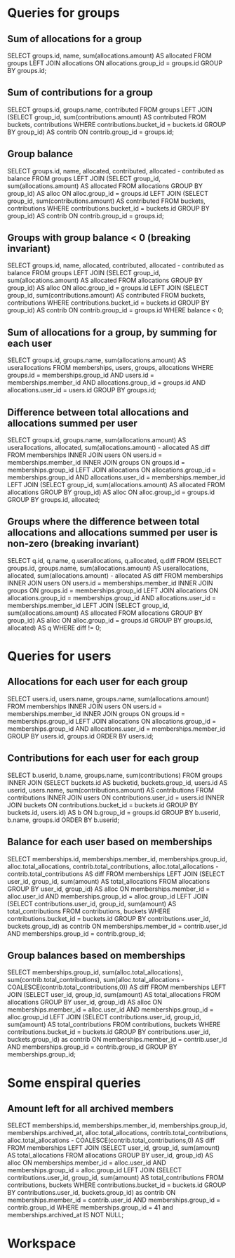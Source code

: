 # Queries for groups

## Sum of allocations for a group

SELECT groups.id, name, sum(allocations.amount) AS allocated
FROM groups
LEFT JOIN allocations ON allocations.group_id = groups.id
GROUP BY groups.id;

## Sum of contributions for a group 

SELECT groups.id, groups.name, contributed
FROM groups
LEFT JOIN (SELECT group_id, sum(contributions.amount) AS contributed
           FROM buckets, contributions
           WHERE contributions.bucket_id = buckets.id
           GROUP BY group_id) AS contrib ON contrib.group_id = groups.id;

## Group balance

SELECT groups.id, name, allocated, contributed, allocated - contributed as balance
FROM groups
LEFT JOIN (SELECT group_id, sum(allocations.amount) AS allocated
           FROM allocations
           GROUP BY group_id) AS alloc ON alloc.group_id = groups.id
LEFT JOIN (SELECT group_id, sum(contributions.amount) AS contributed
           FROM buckets, contributions
           WHERE contributions.bucket_id = buckets.id
           GROUP BY group_id) AS contrib ON contrib.group_id = groups.id;


## Groups with group balance < 0 (breaking invariant)

SELECT groups.id, name, allocated, contributed, allocated - contributed as balance
FROM groups
LEFT JOIN (SELECT group_id, sum(allocations.amount) AS allocated
           FROM allocations
           GROUP BY group_id) AS alloc ON alloc.group_id = groups.id
LEFT JOIN (SELECT group_id, sum(contributions.amount) AS contributed
           FROM buckets, contributions
           WHERE contributions.bucket_id = buckets.id
           GROUP BY group_id) AS contrib ON contrib.group_id = groups.id
WHERE balance < 0;

## Sum of allocations for a group, by summing for each user

SELECT groups.id, groups.name, sum(allocations.amount) AS userallocations
FROM memberships, users, groups, allocations
WHERE groups.id = memberships.group_id AND users.id = memberships.member_id AND
      allocations.group_id = groups.id AND allocations.user_id = users.id
GROUP BY groups.id;

## Difference between total allocations and allocations summed per user

SELECT groups.id, groups.name, sum(allocations.amount) AS userallocations, allocated, 
       sum(allocations.amount) - allocated AS diff
FROM memberships
INNER JOIN users ON users.id = memberships.member_id
INNER JOIN groups ON groups.id = memberships.group_id
LEFT JOIN allocations ON allocations.group_id = memberships.group_id AND allocations.user_id = memberships.member_id
LEFT JOIN (SELECT group_id, sum(allocations.amount) AS allocated
           FROM allocations
           GROUP BY group_id) AS alloc ON alloc.group_id = groups.id
GROUP BY groups.id, allocated;

## Groups where the difference between total allocations and allocations summed per user is non-zero (breaking invariant)

SELECT q.id, q.name, q.userallocations, q.allocated, q.diff 
FROM (SELECT groups.id, groups.name, sum(allocations.amount) AS userallocations, allocated, 
             sum(allocations.amount) - allocated AS diff
      FROM memberships
      INNER JOIN users ON users.id = memberships.member_id
      INNER JOIN groups ON groups.id = memberships.group_id
      LEFT JOIN allocations ON allocations.group_id = memberships.group_id AND allocations.user_id = memberships.member_id
      LEFT JOIN (SELECT group_id, sum(allocations.amount) AS allocated
                 FROM allocations
                 GROUP BY group_id) AS alloc ON alloc.group_id = groups.id
      GROUP BY groups.id, allocated) AS q
WHERE diff != 0;

# Queries for users

## Allocations for each user for each group

SELECT users.id, users.name, groups.name, sum(allocations.amount)
FROM memberships
INNER JOIN users ON users.id = memberships.member_id
INNER JOIN groups ON groups.id = memberships.group_id
LEFT JOIN allocations ON allocations.group_id = memberships.group_id AND allocations.user_id = memberships.member_id
GROUP BY users.id, groups.id
ORDER BY users.id;

## Contributions for each user for each group

SELECT b.userid, b.name, groups.name, sum(contributions)
FROM groups
INNER JOIN (SELECT buckets.id AS bucketid, buckets.group_id, users.id AS userid, users.name, 
                  sum(contributions.amount) AS contributions
           FROM contributions
           INNER JOIN users ON contributions.user_id = users.id
           INNER JOIN buckets ON contributions.bucket_id = buckets.id
           GROUP BY buckets.id, users.id) AS b ON b.group_id = groups.id
GROUP BY b.userid, b.name, groups.id
ORDER BY b.userid;

## Balance for each user based on memberships

SELECT memberships.id, memberships.member_id, memberships.group_id, alloc.total_allocations, 
       contrib.total_contributions, alloc.total_allocations - contrib.total_contributions AS diff
FROM memberships
LEFT JOIN (SELECT user_id, group_id, sum(amount) AS total_allocations
           FROM allocations
           GROUP BY user_id, group_id) AS alloc
           ON memberships.member_id = alloc.user_id AND memberships.group_id = alloc.group_id
LEFT JOIN (SELECT contributions.user_id, group_id, sum(amount) AS total_contributions
           FROM contributions, buckets
           WHERE contributions.bucket_id = buckets.id
           GROUP BY contributions.user_id, buckets.group_id) as contrib
           ON memberships.member_id = contrib.user_id AND memberships.group_id = contrib.group_id;

## Group balances based on memberships

SELECT memberships.group_id, sum(alloc.total_allocations), sum(contrib.total_contributions), 
       sum(alloc.total_allocations - COALESCE(contrib.total_contributions,0)) AS diff
FROM memberships
LEFT JOIN (SELECT user_id, group_id, sum(amount) AS total_allocations
           FROM allocations
           GROUP BY user_id, group_id) AS alloc
           ON memberships.member_id = alloc.user_id AND memberships.group_id = alloc.group_id
LEFT JOIN (SELECT contributions.user_id, group_id, sum(amount) AS total_contributions
           FROM contributions, buckets
           WHERE contributions.bucket_id = buckets.id
           GROUP BY contributions.user_id, buckets.group_id) as contrib
           ON memberships.member_id = contrib.user_id AND memberships.group_id = contrib.group_id
GROUP BY memberships.group_id;

# Some enspiral queries

## Amount left for all archived members

SELECT memberships.id, memberships.member_id, memberships.group_id, memberships.archived_at,
       alloc.total_allocations, contrib.total_contributions, 
       alloc.total_allocations - COALESCE(contrib.total_contributions,0) AS diff
FROM memberships
LEFT JOIN (SELECT user_id, group_id, sum(amount) AS total_allocations
           FROM allocations
           GROUP BY user_id, group_id) AS alloc
           ON memberships.member_id = alloc.user_id AND memberships.group_id = alloc.group_id
LEFT JOIN (SELECT contributions.user_id, group_id, sum(amount) AS total_contributions
           FROM contributions, buckets
           WHERE contributions.bucket_id = buckets.id
           GROUP BY contributions.user_id, buckets.group_id) as contrib
           ON memberships.member_id = contrib.user_id AND memberships.group_id = contrib.group_id
WHERE memberships.group_id = 41 and memberships.archived_at IS NOT NULL;



# Workspace

